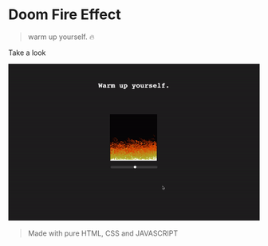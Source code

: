# Doom Fire Effect
> warm up yourself. 🔥

<p text-align="center">Take a look</p>
<img src="./demo.gif">

> Made with pure HTML, CSS and JAVASCRIPT
